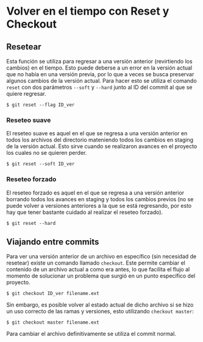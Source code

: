 # Volver en el tiempo con Reset y Checkout

## Resetear

Esta función se utiliza para regresar a una versión anterior (revirtiendo los cambios) en el tiempo. Esto puede deberse a un error en la versión actual que no había en una versión previa, por lo que a veces se busca preservar algunos cambios de la versión actual. Para hacer esto se utiliza el comando `reset` con dos parámetros `--soft` y `--hard` junto al ID del commit al que se quiere regresar.
~~~
$ git reset --flag ID_ver
~~~

### Reseteo suave

El reseteo suave es aquel en el que se regresa a una versión anterior en todos los archivos del directorio mateniendo todos los cambios en staging de la versión actual. Esto sirve cuando se realizaron avances en el proyecto los cuales no se quieren perder.
~~~
$ git reset --soft ID_ver
~~~

### Reseteo forzado

El reseteo forzado es aquel en el que se regresa a una versión anterior borrando todos los avances en staging y todos los cambios previos (no se puede volver a versiones anteriores a la que se está regresando, por esto hay que tener bastante cuidado al realizar el reseteo forzado).
~~~
$ git reset --hard
~~~


## Viajando entre commits

Para ver una versión anterior de un archivo en específico (sin necesidad de resetear) existe un comando llamado `checkout`. Este permite cambiar el contenido de un archivo actual a como era antes, lo que facilita el flujo al momento de solucionar un problema que surgió en un punto específico del proyecto.
~~~
$ git checkout ID_ver filename.ext
~~~
Sin embargo, es posible volver al estado actual de dicho archivo si se hizo un uso correcto de las ramas y versiones, esto utilizando `checkout master`:
~~~
$ git checkout master filename.ext
~~~
Para cambiar el archivo definitivamente se utiliza el commit normal.
